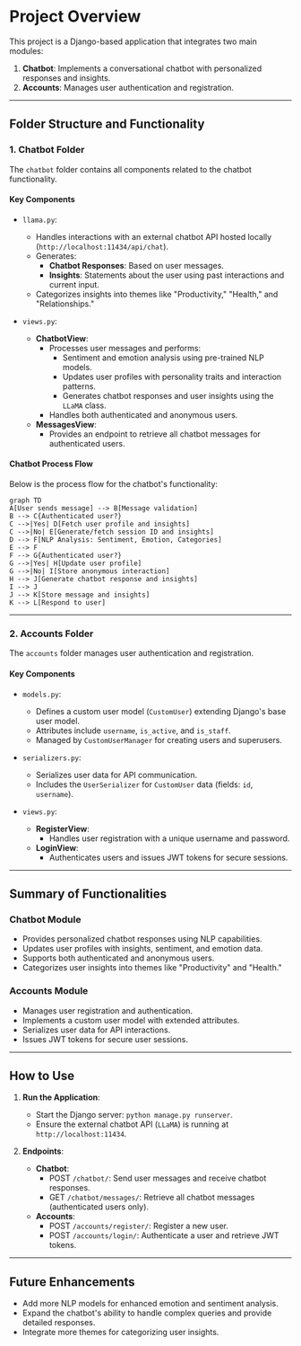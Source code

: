 # Project Overview

This project is a Django-based application that integrates two main modules:
1. **Chatbot**: Implements a conversational chatbot with personalized responses and insights.
2. **Accounts**: Manages user authentication and registration.

---

## Folder Structure and Functionality

### **1. Chatbot Folder**
The `chatbot` folder contains all components related to the chatbot functionality.

#### **Key Components**
- `llama.py`:
  - Handles interactions with an external chatbot API hosted locally (`http://localhost:11434/api/chat`).
  - Generates:
    - **Chatbot Responses**: Based on user messages.
    - **Insights**: Statements about the user using past interactions and current input.
  - Categorizes insights into themes like "Productivity," "Health," and "Relationships."

- `views.py`:
  - **ChatbotView**:
    - Processes user messages and performs:
      - Sentiment and emotion analysis using pre-trained NLP models.
      - Updates user profiles with personality traits and interaction patterns.
      - Generates chatbot responses and user insights using the `LLaMA` class.
    - Handles both authenticated and anonymous users.
  - **MessagesView**:
    - Provides an endpoint to retrieve all chatbot messages for authenticated users.

#### **Chatbot Process Flow**
Below is the process flow for the chatbot's functionality:

```mermaid
graph TD
A[User sends message] --> B[Message validation]
B --> C{Authenticated user?}
C -->|Yes| D[Fetch user profile and insights]
C -->|No| E[Generate/fetch session ID and insights]
D --> F[NLP Analysis: Sentiment, Emotion, Categories]
E --> F
F --> G{Authenticated user?}
G -->|Yes| H[Update user profile]
G -->|No| I[Store anonymous interaction]
H --> J[Generate chatbot response and insights]
I --> J
J --> K[Store message and insights]
K --> L[Respond to user]
```

---

### **2. Accounts Folder**
The `accounts` folder manages user authentication and registration.

#### **Key Components**
- `models.py`:
  - Defines a custom user model (`CustomUser`) extending Django's base user model.
  - Attributes include `username`, `is_active`, and `is_staff`.
  - Managed by `CustomUserManager` for creating users and superusers.

- `serializers.py`:
  - Serializes user data for API communication.
  - Includes the `UserSerializer` for `CustomUser` data (fields: `id`, `username`).

- `views.py`:
  - **RegisterView**:
    - Handles user registration with a unique username and password.
  - **LoginView**:
    - Authenticates users and issues JWT tokens for secure sessions.

---

## Summary of Functionalities

### **Chatbot Module**
- Provides personalized chatbot responses using NLP capabilities.
- Updates user profiles with insights, sentiment, and emotion data.
- Supports both authenticated and anonymous users.
- Categorizes user insights into themes like "Productivity" and "Health."

### **Accounts Module**
- Manages user registration and authentication.
- Implements a custom user model with extended attributes.
- Serializes user data for API interactions.
- Issues JWT tokens for secure user sessions.

---

## How to Use

1. **Run the Application**:
   - Start the Django server: `python manage.py runserver`.
   - Ensure the external chatbot API (`LLaMA`) is running at `http://localhost:11434`.

2. **Endpoints**:
   - **Chatbot**:
     - POST `/chatbot/`: Send user messages and receive chatbot responses.
     - GET `/chatbot/messages/`: Retrieve all chatbot messages (authenticated users only).
   - **Accounts**:
     - POST `/accounts/register/`: Register a new user.
     - POST `/accounts/login/`: Authenticate a user and retrieve JWT tokens.

---

## Future Enhancements
- Add more NLP models for enhanced emotion and sentiment analysis.
- Expand the chatbot's ability to handle complex queries and provide detailed responses.
- Integrate more themes for categorizing user insights.